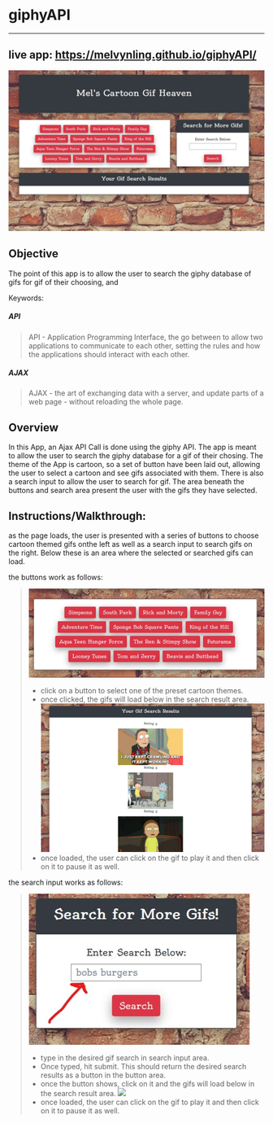 # giphyAPI
------
## live app: https://melvynling.github.io/giphyAPI/
![](assets/giphy.png)

## Objective
The point of this app is to allow the user to search the giphy database of gifs for gif of their choosing, and  


Keywords:
##### API 
>API - Application Programming Interface, the go between to allow two applications to communicate to each other, setting the rules and how the applications should interact with each other. 

##### AJAX 
>AJAX - the art of exchanging data with a server, and update parts of a web page - without reloading the whole page.


## Overview
In this App, an Ajax API Call is done using the giphy API. 
The app is meant to allow the user to search the giphy database for a gif of their chosing. 
The theme of the App is cartoon, so a set of button have been laid out, allowing the user to select a cartoon and see gifs associated with them. There is also a search input to allow the user to search for gif. 
The area beneath the buttons and search area present the user with the gifs they have selected. 


## Instructions/Walkthrough: 
as the page loads, the user is presented with a series of buttons to choose cartoon themed gifs onthe left as well as a search input to search gifs on the right. Below these is an area where the selected or searched gifs can load. 

the buttons work as follows: 
  >![](assets/giphy5.png)
  > * click on a button to select one of the preset cartoon themes. 
  > * once clicked, the gifs will load below in the search result area. 
  >![](assets/giphy3.png)
  > * once loaded, the user can click on the gif to play it and then click on it to pause it as well. 

the search input works as follows:
  >![](assets/giphy1.png)
  > * type in the desired gif search in search input area.
  > * Once typed, hit submit. This should return the desired search results  as a button in the button area.
  > * once the button shows, click on it and the gifs will load below in the search result area. 
  >![](assets/giphy7.jpg)
  > * once loaded, the user can click on the gif to play it and then click on it to pause it as well. 






